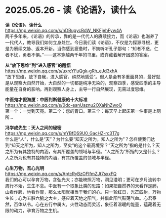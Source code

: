 2025.05.26 - 读《论语》，读什么
========

**读《论语》，读什么**  
https://mp.weixin.qq.com/s/nDBugycBdW_NKFjehFyw4A  
两千多年来，《论语》的传承，靠的是一代代人的赓续接力，而《论语》也滋养了一代代人，教导我们如何立身处世。今日我们读《论语》，不仅是为探源寻根，更是为赓续文脉、返本开新。当你感到疲惫时，不妨听听孔子那句：“知者不惑，仁者不忧，勇者不惧。”——这本穿越两千年的书里，或许藏着解开困惑的答案。

**从“放下思维”到“进入感官”的醒悟**  
https://mp.weixin.qq.com/s/uxrcYFuQgk-gRh_eJd3xhA     
“放下思维，放下自我，进入感官，纯然地感受”。但人是会有多重面具的，最好就是从观察大自然开始，大自然的一切都是纯净无染的，观察四季，感受四季的主导能量在自身的影响。再到观察人身上，主导一行自然展现，无需过度思维。

**中医鬼才倪海厦：中医判断健康的十大标准**  
https://mp.weixin.qq.com/s/0dc-eanUaznu2OXaNhZwoQ  
第一个：一觉到天亮。第二个：您的胃口。第三个：每天早上起床第一件事是上厕所...

**冯学成先生：天人之间的秘密**  
https://mp.weixin.qq.com/s/mYBfDS9U0_GacHZ-rc3T7g  
什么是“人”，什么是“天”？为什么要“知天之所为，知人之所为”？怎样使我们达到“知天之所为，知人之所为，至矣”的这个最高境界？“天之所为”指的是什么？天之所为有其独特的内涵，有其所覆盖的领域与半径。“人之所为”所指的又是什么？人之所为也有其独特的内涵，有其所覆盖的领域与半径。

**心生万物，吾心光明**  
https://mp.weixin.qq.com/s/AptcRyBzOFIfmZJt7sxxFQ  
我们的心可以孕育万物，含弘光大；亦能映照万物，洞见澄明；更可在岁月流转中周行不殆，生生不息。中医有一个取象比类的思路：如果把自然界的天看作是肺，山看作脾，地看作胃，那么太阳就相当于我们的心。只一轮红日，光芒四射，万物生长；心为五脏六腑之大主，感应着天地之阳气，并借此阳气鼓荡气血。心君泰然，百体从令。心在五行中属火，火性动态而灵活，象征着温暖的能量，蕴藏着无限的动力，孕育万物之生机。

